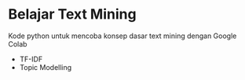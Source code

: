 # Belajar Text Mining
Kode python untuk mencoba konsep dasar text mining dengan Google Colab
- TF-IDF
- Topic Modelling

